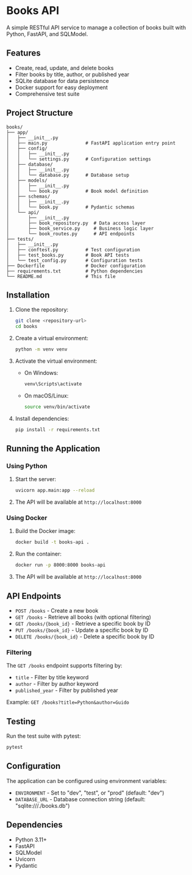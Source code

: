 # Books API

A simple RESTful API service to manage a collection of books built with Python, FastAPI, and SQLModel.

## Features

- Create, read, update, and delete books
- Filter books by title, author, or published year
- SQLite database for data persistence
- Docker support for easy deployment
- Comprehensive test suite

## Project Structure

```
books/
├── app/
│   ├── __init__.py
│   ├── main.py              # FastAPI application entry point
│   ├── config/
│   │   ├── __init__.py
│   │   └── settings.py      # Configuration settings
│   ├── database/
│   │   ├── __init__.py
│   │   └── database.py      # Database setup
│   ├── models/
│   │   ├── __init__.py
│   │   └── book.py          # Book model definition
│   ├── schemas/
│   │   ├── __init__.py
│   │   └── book.py          # Pydantic schemas
│   └── api/
│       ├── __init__.py
│       ├── book_repository.py  # Data access layer
│       ├── book_service.py     # Business logic layer
│       └── book_routes.py      # API endpoints
├── tests/
│   ├── __init__.py
│   ├── conftest.py          # Test configuration
│   ├── test_books.py        # Book API tests
│   └── test_config.py       # Configuration tests
├── Dockerfile               # Docker configuration
├── requirements.txt         # Python dependencies
└── README.md                # This file
```

## Installation

1. Clone the repository:
   ```bash
   git clone <repository-url>
   cd books
   ```

2. Create a virtual environment:
   ```bash
   python -m venv venv
   ```

3. Activate the virtual environment:
   - On Windows:
     ```bash
     venv\Scripts\activate
     ```
   - On macOS/Linux:
     ```bash
     source venv/bin/activate
     ```

4. Install dependencies:
   ```bash
   pip install -r requirements.txt
   ```

## Running the Application

### Using Python

1. Start the server:
   ```bash
   uvicorn app.main:app --reload
   ```

2. The API will be available at `http://localhost:8000`

### Using Docker

1. Build the Docker image:
   ```bash
   docker build -t books-api .
   ```

2. Run the container:
   ```bash
   docker run -p 8000:8000 books-api
   ```

3. The API will be available at `http://localhost:8000`

## API Endpoints

- `POST /books` - Create a new book
- `GET /books` - Retrieve all books (with optional filtering)
- `GET /books/{book_id}` - Retrieve a specific book by ID
- `PUT /books/{book_id}` - Update a specific book by ID
- `DELETE /books/{book_id}` - Delete a specific book by ID

### Filtering

The `GET /books` endpoint supports filtering by:
- `title` - Filter by title keyword
- `author` - Filter by author keyword
- `published_year` - Filter by published year

Example: `GET /books?title=Python&author=Guido`

## Testing

Run the test suite with pytest:
```bash
pytest
```

## Configuration

The application can be configured using environment variables:
- `ENVIRONMENT` - Set to "dev", "test", or "prod" (default: "dev")
- `DATABASE_URL` - Database connection string (default: "sqlite:///./books.db")

## Dependencies

- Python 3.11+
- FastAPI
- SQLModel
- Uvicorn
- Pydantic